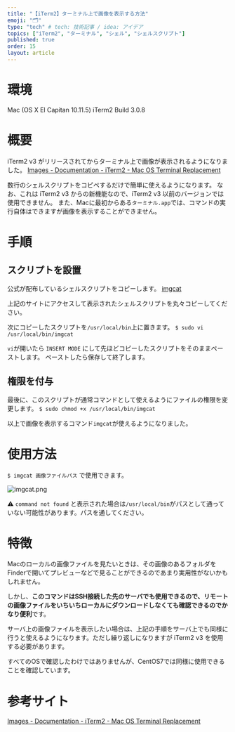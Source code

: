 ```yaml
---
title: "【iTerm2】ターミナル上で画像を表示する方法"
emoji: "🗂"
type: "tech" # tech: 技術記事 / idea: アイデア
topics: ["iTerm2", "ターミナル", "シェル", "シェルスクリプト"]
published: true
order: 15
layout: article
---
```


# 環境
Mac (OS X El Capitan 10.11.5)
iTerm2 Build 3.0.8

# 概要
iTerm2 v3 がリリースされてからターミナル上で画像が表示されるようになりました。
[Images - Documentation - iTerm2 - Mac OS Terminal Replacement](https://www.iterm2.com/documentation-images.html)

数行のシェルスクリプトをコピペするだけで簡単に使えるようになります。
なお、これは iTerm2 v3 からの新機能なので、iTerm2 v3 以前のバージョンでは使用できません。
また、Macに最初からある`ターミナル.app`では、コマンドの実行自体はできますが画像を表示することができません。

# 手順
## スクリプトを設置
公式が配布しているシェルスクリプトをコピーします。
[imgcat](https://raw.githubusercontent.com/gnachman/iTerm2/master/tests/imgcat)

上記のサイトにアクセスして表示されたシェルスクリプトを丸々コピーしてください。

次にコピーしたスクリプトを`/usr/local/bin`上に置きます。
`$ sudo vi /usr/local/bin/imgcat`

`vi`が開いたら `INSERT MODE` にして先ほどコピーしたスクリプトをそのままペーストします。
ペーストしたら保存して終了します。

## 権限を付与
最後に、このスクリプトが通常コマンドとして使えるようにファイルの権限を変更します。
`$ sudo chmod +x /usr/local/bin/imgcat`

以上で画像を表示するコマンド`imgcat`が使えるようになりました。

# 使用方法
`$ imgcat 画像ファイルパス` で使用できます。

![imgcat.png](https://qiita-image-store.s3.amazonaws.com/0/113895/750f47e6-a992-57b2-198b-7d883eceab2e.png)

⚠️ `command not found` と表示された場合は`/usr/local/bin`がパスとして通っていない可能性があります。パスを通してください。

# 特徴
Macのローカルの画像ファイルを見たいときは、その画像のあるフォルダをFinderで開いてプレビューなどで見ることができるのであまり実用性がないかもしれません。

しかし、**このコマンドはSSH接続した先のサーバでも使用できるので、リモートの画像ファイルをいちいちローカルにダウンロードしなくても確認できるのでかなり便利**です。

サーバ上の画像ファイルを表示したい場合は、上記の手順をサーバ上でも同様に行うと使えるようになります。ただし繰り返しになりますが iTerm2 v3 を使用する必要があります。

すべてのOSで確認したわけではありませんが、CentOS7では同様に使用できることを確認しています。

# 参考サイト
[Images - Documentation - iTerm2 - Mac OS Terminal Replacement](https://www.iterm2.com/documentation-images.html)
